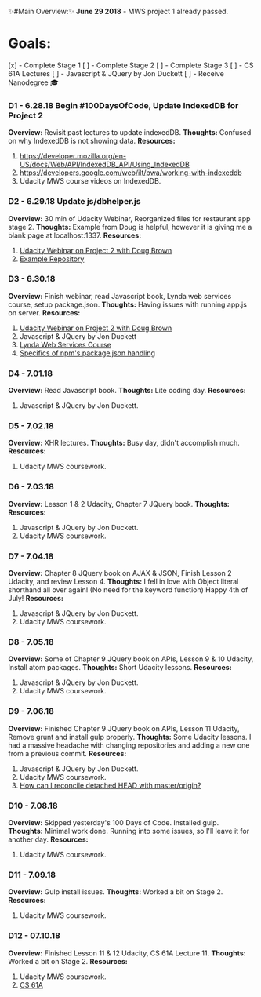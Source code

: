 :sparkles:#Main Overview::sparkles:
**June 29 2018** - MWS project 1 already passed.
# Goals:
[x] - Complete Stage 1
[ ] - Complete Stage 2
[ ] - Complete Stage 3
[ ] - CS 61A Lectures
[ ] - Javascript & JQuery by Jon Duckett
[ ] - Receive Nanodegree :mortar_board:

### D1 - 6.28.18 Begin #100DaysOfCode, Update IndexedDB for Project 2
**Overview:** Revisit past lectures to update indexedDB.
**Thoughts:** Confused on why IndexedDB is not showing data.
**Resources:**
1. https://developer.mozilla.org/en-US/docs/Web/API/IndexedDB_API/Using_IndexedDB
2. https://developers.google.com/web/ilt/pwa/working-with-indexeddb
3. Udacity MWS course videos on IndexedDB.

### D2 - 6.29.18 Update js/dbhelper.js
**Overview:** 30 min of Udacity Webinar, Reorganized files for restaurant app stage 2.
**Thoughts:** Example from Doug is helpful, however it is giving me a blank page at localhost:1337.
**Resources:**
1. [Udacity Webinar on Project 2 with Doug Brown](https://www.youtube.com/watch?v=Q2CJYf_XA58)
2. [Example Repository](https://github.com/thefinitemonkey/udacity-restaurant-reviews)

### D3 - 6.30.18
**Overview:** Finish webinar, read Javascript book, Lynda web services course, setup package.json.
**Thoughts:** Having issues with running app.js on server.
**Resources:**
1. [Udacity Webinar on Project 2 with Doug Brown](https://www.youtube.com/watch?v=Q2CJYf_XA58)
2. Javascript & JQuery by Jon Duckett
3. [Lynda Web Services Course](https://www.lynda.com/Software-Development-tutorials/Foundations-Programming-Web-Services/126131-2.html)
4. [Specifics of npm's package.json handling](https://docs.npmjs.com/files/package.json)

### D4 - 7.01.18
**Overview:** Read Javascript book.
**Thoughts:** Lite coding day.
**Resources:**
1. Javascript & JQuery by Jon Duckett.

### D5 - 7.02.18
**Overview:** XHR lectures.
**Thoughts:** Busy day, didn't accomplish much.
**Resources:**
1. Udacity MWS coursework.

### D6 - 7.03.18
**Overview:** Lesson 1 & 2 Udacity, Chapter 7 JQuery book.
**Thoughts:**
**Resources:**
1. Javascript & JQuery by Jon Duckett.
2. Udacity MWS coursework.

### D7 - 7.04.18
**Overview:** Chapter 8 JQuery book on AJAX & JSON, Finish Lesson 2 Udacity, and review Lesson 4.
**Thoughts:** I fell in love with Object literal shorthand all over again! (No need for the keyword function) Happy 4th of July!
**Resources:**
1. Javascript & JQuery by Jon Duckett.
2. Udacity MWS coursework.

### D8 - 7.05.18
**Overview:** Some of Chapter 9 JQuery book on APIs, Lesson 9 & 10 Udacity, Install atom packages.
**Thoughts:** Short Udacity lessons.
**Resources:**
1. Javascript & JQuery by Jon Duckett.
2. Udacity MWS coursework.

### D9 - 7.06.18
**Overview:** Finished Chapter 9 JQuery book on APIs, Lesson 11 Udacity, Remove grunt and install gulp properly.
**Thoughts:** Some Udacity lessons. I had a massive headache with changing repositories and adding a new one from a previous commit.
**Resources:**
1. Javascript & JQuery by Jon Duckett.
2. Udacity MWS coursework.
3. [How can I reconcile detached HEAD with master/origin?](https://stackoverflow.com/questions/5772192/how-can-i-reconcile-detached-head-with-master-origin)

### D10 - 7.08.18
**Overview:** Skipped yesterday's 100 Days of Code.  Installed gulp.
**Thoughts:**  Minimal work done.  Running into some issues, so I'll leave it for another day.
**Resources:**
1. Udacity MWS coursework.

### D11 - 7.09.18
**Overview:** Gulp install issues.
**Thoughts:**  Worked a bit on Stage 2.
**Resources:**
1. Udacity MWS coursework.

### D12 - 07.10.18
**Overview:** Finished Lesson 11 & 12 Udacity, CS 61A Lecture 11.
**Thoughts:**  Worked a bit on Stage 2.
**Resources:**
1. Udacity MWS coursework.
2. [CS 61A](https://archive.org/details/ucberkeley_webcast_nzMPF59Ackg)
